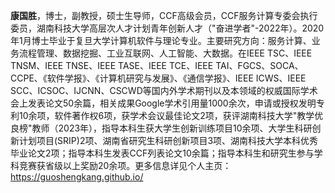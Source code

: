 **康国胜**，博士，副教授，硕士生导师，CCF高级会员，CCF服务计算专委会执行委员，湖南科技大学高层次人才计划青年创新人才（"奋进学者"-2022年）。2020年1月博士毕业于复旦大学计算机软件与理论专业。主要研究方向：服务计算、业务流程管理、数据挖掘、工业互联网、人工智能、大数据。在IEEE TSC、IEEE TNSM、IEEE TNSE、IEEE TASE、IEEE TCE、IEEE TAI、FGCS、SOCA、CCPE、《软件学报》、《计算机研究与发展》、《通信学报》、IEEE ICWS、IEEE SCC、ICSOC、IJCNN、CSCWD等国内外学术期刊以及本领域的权威国际学术会上发表论文50余篇，相关成果Google学术引用量1000余次，申请或授权发明专利10余项，软件著作权6项，获学术会议最佳论文2项，获评湖南科技大学"教学优良榜"教师（2023年），指导本科生获大学生创新训练项目10余项、大学生科研创新计划项目(SRIP)2项、湖南省研究生科研创新项目3项、湖南科技大学本科优秀毕业论文2项；指导本科生发表CCF列表论文10余篇；指导本科生和研究生参与学科竞赛获省级以上奖励20余项。更多信息详见个人主页：<https://guoshengkang.github.io/>
